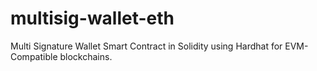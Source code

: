 # multisig-wallet-eth
Multi Signature Wallet Smart Contract in Solidity using Hardhat for EVM-Compatible blockchains.
